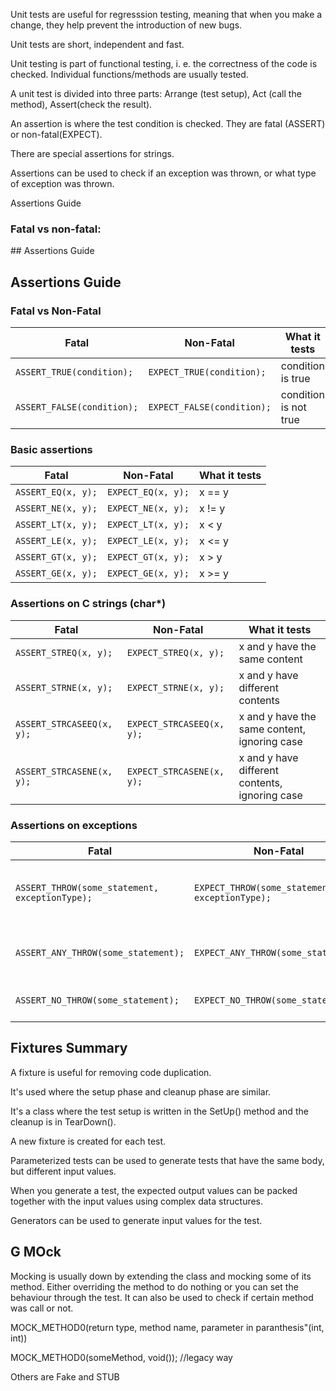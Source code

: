 Unit tests are useful for regresssion testing, meaning that when you make a change, they help prevent the introduction of new bugs.

Unit tests are short, independent and fast.

Unit testing is part of functional testing, i. e. the correctness of the code is checked. Individual functions/methods are usually tested.

A unit test is divided into three parts: Arrange (test setup), Act (call the method), Assert(check the result).

An assertion is where the test condition is checked. They are fatal (ASSERT) or non-fatal(EXPECT).

There are special assertions for strings.

Assertions can be used to check if an exception was thrown, or what type of exception was thrown.

Assertions Guide
<h3>Fatal vs non-fatal:</h3>
## Assertions Guide

## Assertions Guide

### Fatal vs Non-Fatal

| Fatal                        | Non-Fatal                    | What it tests           |
|------------------------------|------------------------------|-------------------------|
| `ASSERT_TRUE(condition);`    | `EXPECT_TRUE(condition);`    | condition is true       |
| `ASSERT_FALSE(condition);`   | `EXPECT_FALSE(condition);`   | condition is not true   |

### Basic assertions

| Fatal              | Non-Fatal          | What it tests |
|--------------------|--------------------|---------------|
| `ASSERT_EQ(x, y);` | `EXPECT_EQ(x, y);` | x == y        |
| `ASSERT_NE(x, y);` | `EXPECT_NE(x, y);` | x != y        |
| `ASSERT_LT(x, y);` | `EXPECT_LT(x, y);` | x < y         |
| `ASSERT_LE(x, y);` | `EXPECT_LE(x, y);` | x <= y        |
| `ASSERT_GT(x, y);` | `EXPECT_GT(x, y);` | x > y         |
| `ASSERT_GE(x, y);` | `EXPECT_GE(x, y);` | x >= y        |

### Assertions on C strings (char*)

| Fatal                         | Non-Fatal                     | What it tests                                  |
|-------------------------------|-------------------------------|------------------------------------------------|
| `ASSERT_STREQ(x, y);`         | `EXPECT_STREQ(x, y);`         | x and y have the same content                  |
| `ASSERT_STRNE(x, y);`         | `EXPECT_STRNE(x, y);`         | x and y have different contents                |
| `ASSERT_STRCASEEQ(x, y);`     | `EXPECT_STRCASEEQ(x, y);`     | x and y have the same content, ignoring case   |
| `ASSERT_STRCASENE(x, y);`     | `EXPECT_STRCASENE(x, y);`     | x and y have different contents, ignoring case |

### Assertions on exceptions

| Fatal                                            | Non-Fatal                                        | What it tests                                                       |
|--------------------------------------------------|--------------------------------------------------|---------------------------------------------------------------------|
| `ASSERT_THROW(some_statement, exceptionType);`   | `EXPECT_THROW(some_statement, exceptionType);`   | some_statement throws an exception of the exact given type          |
| `ASSERT_ANY_THROW(some_statement);`              | `EXPECT_ANY_THROW(some_statement);`              | some_statement throws an exception of any type                      |
| `ASSERT_NO_THROW(some_statement);`               | `EXPECT_NO_THROW(some_statement);`               | some_statement throws no exception                                  |


<h2>Fixtures Summary</h2>
A fixture is useful for removing code duplication.

It's used where the setup phase and cleanup phase are similar.

It's a class where the test setup is written in the SetUp() method and the cleanup is in TearDown().

A new fixture is created for each test.



Parameterized tests can be used to generate tests that have the same body, but different input values.

When you generate a test, the expected output values can be packed together with the input values using complex data structures.

Generators can be used to generate input values for the test.

<h2>G MOck</h2>
Mocking is usually down by extending the class and mocking some of its method. Either overriding the method to do nothing or you can set the behaviour through the test. It can also be used to check if certain method was call or not.

MOCK_METHOD0(return type, method name, parameter in paranthesis"(int, int))

MOCK_METHOD0(someMethod, void()); //legacy way

Others are Fake and STUB